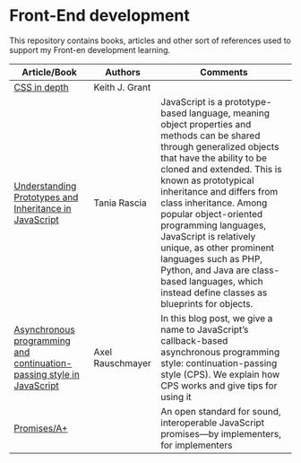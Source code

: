 # Front-End development

This repository contains books, articles and other sort of references used to support my Front-en development learning.

|Article/Book| Authors |  Comments 
|--|--|--|
[CSS in depth](https://github.com/evowilliamson/front-end-development/blob/master/css/css%20in%20depth.pdf) | Keith J. Grant | 
[Understanding Prototypes and Inheritance in JavaScript](https://www.digitalocean.com/community/tutorials/understanding-prototypes-and-inheritance-in-javascript) | Tania Rascia | JavaScript is a prototype-based language, meaning object properties and methods can be shared through generalized objects that have the ability to be cloned and extended. This is known as prototypical inheritance and differs from class inheritance. Among popular object-oriented programming languages, JavaScript is relatively unique, as other prominent languages such as PHP, Python, and Java are class-based languages, which instead define classes as blueprints for objects.
[Asynchronous programming and continuation-passing style in JavaScript](https://2ality.com/2012/06/continuation-passing-style.html) | Axel Rauschmayer | In this blog post, we give a name to JavaScript’s callback-based asynchronous programming style: continuation-passing style (CPS). We explain how CPS works and give tips for using it
[Promises/A+](https://promisesaplus.com/) | | An open standard for sound, interoperable JavaScript promises—by implementers, for implementers




